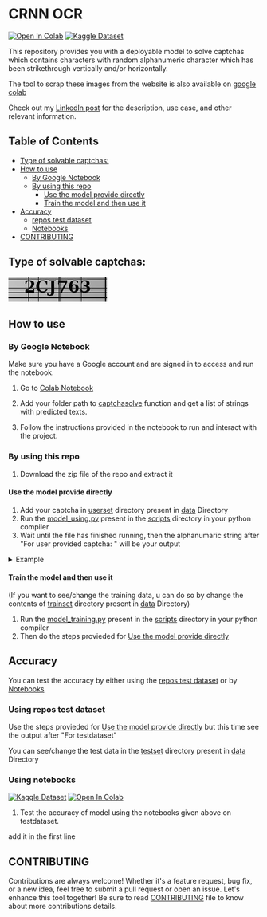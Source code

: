 # CRNN OCR

[![Open In Colab](https://colab.research.google.com/assets/colab-badge.svg)](https://colab.research.google.com/drive/1Fa_WgMyz9ZrWhPtcJ1DGR5GiQuix_1wM?usp=sharing)
[![Kaggle Dataset](https://img.shields.io/badge/Kaggle-Dataset-blue.svg)](https://www.kaggle.com/datasets/sandeep1507/captchaimgdata)

This repository provides you with a deployable model to solve captchas which contains characters with random alphanumeric character which has been strikethrough vertically and/or horizontally.

The tool to scrap these images from the website is also available on [google colab](https://colab.research.google.com/drive/1cjwTIkQuU0ZUtSY8QKtg69gHR5PLnKLm?usp=sharing)

Check out my [LinkedIn post](https://www.linkedin.com/posts/sandppatel_i-have-created-a-crnn-model-to-solve-the-activity-7087672345380683777-3DOk?utm_source=share&utm_medium=member_desktop) for the description, use case, and other relevant information.

## Table of Contents

- [Type of solvable captchas:](#type-of-solvable-captchas:)
- [How to use](#how-to-use)
  - [By Google Notebook](#by-google-notebook)
  - [By using this repo](#by-using-this-repo)
    - [Use the model provide directly](#use-the-model-provide-directly)
    - [Train the model and then use it](#train-the-model-and-then-use-it)
- [Accuracy](#accuracy)
  - [repos test dataset](#using-repos-test-dataset)
  - [Notebooks](#using-notebooks)
- [CONTRIBUTING](#contributing)

## Type of solvable captchas:

![Image Alt](Data/testset/2CJ763.jpeg)

## How to use

### By Google Notebook

Make sure you have a Google account and are signed in to access and run the notebook.

1. Go to [Colab Notebook](https://colab.research.google.com/drive/1mafV7t0o0mPMyH1rObs60o3DNy8KDsUs?usp=sharing)

2. Add your folder path to [captchasolve](https://colab.research.google.com/drive/1mafV7t0o0mPMyH1rObs60o3DNy8KDsUs#scrollTo=gA_ikL1Z5tQv&line=4&uniqifier=1) function and get a list of strings with predicted texts.

3. Follow the instructions provided in the notebook to run and interact with the project.

### By using this repo

1. Download the zip file of the repo and extract it

#### Use the model provide directly

1. Add your captcha in [userset](./Data/userset/) directory present in [data](./Data/) Directory
2. Run the [model_using.py](./scripts/model_using.py) present in the [scripts](./scripts/) directory in your python compiler
3. Wait until the file has finished running, then the alphanumaric string after "For user provided captcha: " will be your output
<details>
<summary>Example</summary>
In output:

```python:
For user provided captcha:
1/1 [==============================] - 0s 30ms/step
['2DG53S']
```

Your ans is 2DG53S

Here the captcha was:

![examle captcha](./Data/userset/2DG53S.jpeg)

</details>

#### Train the model and then use it

(If you want to see/change the training data, u can do so by change the contents of [trainset](./data/trainset/) directory present in [data](./data/) Directory)

1. Run the [model_training.py](./scripts/model_training.py) present in the [scripts](./scripts/) directory in your python compiler
2. Then do the steps provieded for [Use the model provide directly](#use-the-model-provide-directly)

## Accuracy

You can test the accuracy by either using the [repos test dataset](#using-repos-test-dataset) or by [Notebooks](#using-notebooks)

### Using repos test dataset

Use the steps provieded for [Use the model provide directly](#use-the-model-provide-directly) but this time see the output after "For testdataset"

You can see/change the test data in the [testset](./data/testset/) directory present in [data](./data/) Directory

### Using notebooks

[![Kaggle Dataset](https://img.shields.io/badge/Kaggle-Dataset-blue.svg)](https://www.kaggle.com/code/sandeep1507/testing-model-accuracy)
[![Open In Colab](https://colab.research.google.com/assets/colab-badge.svg)](https://colab.research.google.com/drive/1mafV7t0o0mPMyH1rObs60o3DNy8KDsUs?usp=sharing)

1. Test the accuracy of model using the notebooks given above on testdataset.

add it in the first line

## CONTRIBUTING

Contributions are always welcome! Whether it's a feature request, bug fix, or a new idea, feel free to submit a pull request or open an issue. Let's enhance this tool together!
Be sure to read [CONTRIBUTING](CONTRIBUTING.md) file to know about more contributions details.
